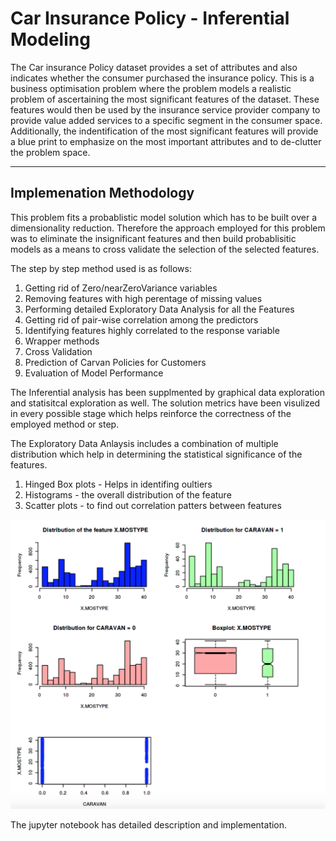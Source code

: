 # Car Insurance Policy - Inferential Modeling

<p>
    The Car insurance Policy dataset provides a set of attributes and also indicates whether the consumer purchased the insurance policy. This is a business optimisation problem where the problem models a realistic problem of ascertaining the most significant features of the dataset. These features would then be used by the insurance service provider company to provide value added services to a specific segment in the consumer space. Additionally, the indentification of the most significant features will provide a blue print to emphasize on the most important attributes and to de-clutter the problem space.
</p>

<hr />

## Implemenation Methodology

<p>
This problem fits a probablistic model solution which has to be built over a dimensionality reduction. Therefore the approach employed for this problem was to eliminate the insignificant features and then build probablisitic models as a means to cross validate the selection of the selected features.

The step by step method used is as follows:
<ol>
    <li>Getting rid of Zero/nearZeroVariance variables</li>
    <li>Removing features with high perentage of missing values</li>
    <li>Performing detailed Exploratory Data Analysis for all the Features</li>
    <li>Getting rid of pair-wise correlation among the predictors</li>
    <li>Identifying features highly correlated to the response variable</li>
    <li>Wrapper methods</li>
    <li>Cross Validation</li>
    <li>Prediction of Carvan Policies for Customers</li>
    <li>Evaluation of Model Performance</li>
</ol>

The Inferential analysis has been supplmented by graphical data exploration and statisitcal exploration as well. The solution metrics have been visulized in every possible stage which helps reinforce the correctness of the employed method or step. 



The Exploratory Data Anlaysis includes a combination of multiple distribution which help in determining the statistical significance of the features.
<ol>
    <li>Hinged Box plots - Helps in identifing oultiers</li>
    <li>Histograms - the overall distribution of the feature</li>
    <li>Scatter plots - to find out correlation patters between features</li>
</ol>

![doc_image](https://github.com/girish1993/Car-Insurance-analsysis/blob/master/doc_images/img.png)

The jupyter notebook has detailed description and implementation.
</p>